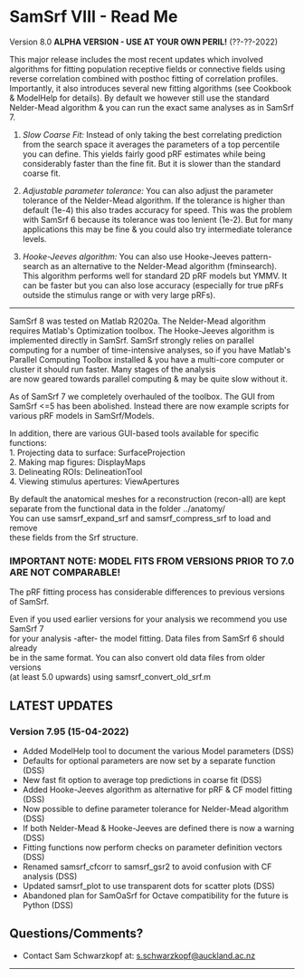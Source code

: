 # SamSrf VIII - Read Me
Version 8.0 **ALPHA VERSION - USE AT YOUR OWN PERIL!** (??-??-2022)

This major release includes the most recent updates which involved algorithms for 
fitting population receptive fields or connective fields using reverse correlation 
combined with posthoc fitting of correlation profiles. Importantly, it also introduces 
several new fitting algorithms (see Cookbook & ModelHelp for details). 
By default we however still use the standard Nelder-Mead algorithm & you can run the 
exact same analyses as in SamSrf 7.

1. *Slow Coarse Fit:* Instead of only taking the best correlating prediction from
the search space it averages the parameters of a top percentile you can define.
This yields fairly good pRF estimates while being considerably faster than the
fine fit. But it is slower than the standard coarse fit.

2. *Adjustable parameter tolerance:* You can also adjust the parameter tolerance of 
the Nelder-Mead algorithm. If the tolerance is higher than default (1e-4) this also
trades accuracy for speed. This was the problem with SamSrf 6 because its tolerance
was too lenient (1e-2). But for many applications this may be fine & you could also 
try intermediate tolerance levels.
 
3. *Hooke-Jeeves algorithm:* You can also use Hooke-Jeeves pattern-search as an 
alternative to the Nelder-Mead algorithm (fminsearch). This algorithm performs well 
for standard 2D pRF models but YMMV. It can be faster but you can also lose accuracy 
(especially for true pRFs outside the stimulus range or with very large pRFs). 

------

SamSrf 8 was tested on Matlab R2020a. The Nelder-Mead algorithm requires Matlab's 
Optimization toolbox. The Hooke-Jeeves algorithm is implemented directly in SamSrf.
SamSrf strongly relies on parallel computing for a number of time-intensive analyses, 
so if you have Matlab's Parallel Computing Toolbox installed & you have a 
multi-core computer or cluster it should run faster. Many stages of the analysis  
are now geared towards parallel computing & may be quite slow without it.  

As of SamSrf 7 we completely overhauled of the toolbox. The GUI from SamSrf <=5 
has been abolished. Instead there are now example scripts for various pRF models 
in SamSrf/Models.   

In addition, there are various GUI-based tools available for specific functions:  
    1. Projecting data to surface:  SurfaceProjection  
    2. Making map figures:          DisplayMaps  
    3. Delineating ROIs:            DelineationTool  
    4. Viewing stimulus apertures:  ViewApertures

By default the anatomical meshes for a reconstruction (recon-all) are kept  
separate from the functional data in the folder ../anatomy/  
You can use samsrf_expand_srf and samsrf_compress_srf to load and remove  
these fields from the Srf structure.  

### IMPORTANT NOTE: MODEL FITS FROM VERSIONS PRIOR TO 7.0 ARE NOT COMPARABLE!  
The pRF fitting process has considerable differences to previous versions of SamSrf.  

Even if you used earlier versions for your analysis we recommend you use SamSrf 7  
for your analysis -after- the model fitting. Data files from SamSrf 6 should already  
be in the same format. You can also convert old data files from older versions  
(at least 5.0 upwards) using samsrf_convert_old_srf.m   

## LATEST UPDATES 

### Version 7.95 (15-04-2022)  
- Added ModelHelp tool to document the various Model parameters (DSS)  
- Defaults for optional parameters are now set by a separate function (DSS)  
- New fast fit option to average top predictions in coarse fit (DSS)  
- Added Hooke-Jeeves algorithm as alternative for pRF & CF model fitting (DSS)  
- Now possible to define parameter tolerance for Nelder-Mead algorithm (DSS)  
- If both Nelder-Mead & Hooke-Jeeves are defined there is now a warning (DSS)  
- Fitting functions now perform checks on parameter definition vectors (DSS)  
- Renamed samsrf_cfcorr to samsrf_gsr2 to avoid confusion with CF analysis (DSS)
- Updated samsrf_plot to use transparent dots for scatter plots (DSS)  
- Abandoned plan for SamOaSrf for Octave compatibility for the future is Python (DSS)  

## Questions/Comments?
* Contact Sam Schwarzkopf at: s.schwarzkopf@auckland.ac.nz

------
